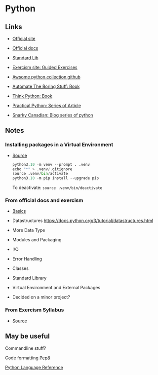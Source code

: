 # Python

## Links

- [Official site](https://www.python.org/)

- [Official docs](https://docs.python.org/3/tutorial/index.html)

- [Standard Lib](https://docs.python.org/3/py-modindex.html)

- [Exercism site: Guided Exercises](https://exercism.org/tracks/python)

- [Awsome python collection github](https://github.com/vinta/awesome-python)

- [Automate The Boring Stuff: Book](https://automatetheboringstuff.com/2e/)

- [Think Python: Book](https://www.greenteapress.com/thinkpython/html/index.html)

- [Practical Python: Series of Article](https://dabeaz-course.github.io/practical-python/)

- [Snarky Canadian: Blog series of python](https://snarky.ca/)

## Notes

### Installing packages in a Virtual Environment

- [Source](https://snarky.ca/a-quick-and-dirty-guide-on-how-to-install-packages-for-python/)

  ```python
  python3.10 -m venv --prompt . .venv
  echo "*" > .venv/.gitignore
  source .venv/bin/activate
  python3.10 -m pip install --upgrade pip
  ```

  To deactivate: `source .venv/bin/deactivate`

### From official docs and exercism

- [Basics](./python/basics.md)

- Datastructures https://docs.python.org/3/tutorial/datastructures.html

- More Data Type

- Modules and Packaging

- I/O

- Error Handling

- Classes

- Standard Library

- Virtual Environment and External Packages

- Decided on a minor project?

### From Exercism Syllabus

- [Source](https://exercism.org/tracks/python/concepts)

## May be useful

Commandline stuff?

Code formatting [Pep8](https://www.python.org/dev/peps/pep-0008)

[Python Language Reference](https://docs.python.org/3/reference/index.html)
